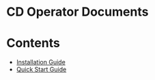 # CD Operator Documents

# Contents
- [Installation Guide](./installation.md)
- [Quick Start Guide](./quickstart.md)
